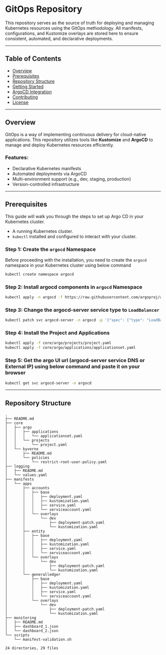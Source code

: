 # GitOps Repository

This repository serves as the source of truth for deploying and managing Kubernetes resources using the GitOps methodology. All manifests, configurations, and Kustomize overlays are stored here to ensure consistent, automated, and declarative deployments.

---

## Table of Contents

- [Overview](#overview)
- [Prerequisites](#prerequisites)
- [Repository Structure](#repository-structure)
- [Getting Started](#getting-started)
- [ArgoCD Integration](#argocd-integration)
- [Contributing](#contributing)
- [License](#license)

---

## Overview

GitOps is a way of implementing continuous delivery for cloud-native applications. This repository utilizes tools like **Kustomize** and **ArgoCD** to manage and deploy Kubernetes resources efficiently.

### Features:
- Declarative Kubernetes manifests
- Automated deployments via ArgoCD
- Multi-environment support (e.g., dev, staging, production)
- Version-controlled infrastructure

---

## Prerequisites

This guide will walk you through the steps to set up Argo CD in your Kubernetes cluster.

- A running Kubernetes cluster.
- `kubectl` installed and configured to interact with your cluster.

### Step 1: Create the `argocd` Namespace

Before proceeding with the installation, you need to create the `argocd` namespace in your Kubernetes cluster using below command

```bash
kubectl create namespace argocd
```

### Step 2: Install argocd components in `argocd` Namespace

```bash
kubectl apply -n argocd -f https://raw.githubusercontent.com/argoproj/argo-cd/stable/manifests/install.yaml
```

### Step 3: Change the argocd-server service type to `LoadBalancer`

```bash
kubectl patch svc argocd-server -n argocd -p '{"spec": {"type": "LoadBalancer"}}'
```

### Step 4: Install the Project and Applications

```bash
kubectl apply -f core/argo/projects/project.yaml
kubectl apply -f core/argo/applications/applicationset.yaml
```

### Step 5: Get the argo UI url (argocd-server service DNS or External IP) using below command and paste it on your browser

```bash
kubectl get svc argocd-server -n argocd
```

---
## Repository Structure

```plaintext
.
├── README.md
├── core
│   ├── argo
│   │   ├── applications
│   │   │   └── applicationset.yaml
│   │   └── projects
│   │       └── project.yaml
│   └── kyverno
│       ├── README.md
│       └── policies
│           └── restrict-root-user-policy.yaml
├── logging
│   ├── README.md
│   └── values.yaml
├── manifests
│   └── apps
│       ├── accounts
│       │   ├── base
│       │   │   ├── deployment.yaml
│       │   │   ├── kustomization.yaml
│       │   │   ├── service.yaml
│       │   │   └── serviceaccount.yaml
│       │   └── overlays
│       │       └── dev
│       │           ├── deployment-patch.yaml
│       │           └── kustomization.yaml
│       ├── entity
│       │   ├── base
│       │   │   ├── deployment.yaml
│       │   │   ├── kustomization.yaml
│       │   │   ├── service.yaml
│       │   │   └── serviceaccount.yaml
│       │   └── overlays
│       │       └── dev
│       │           ├── deployment-patch.yaml
│       │           └── kustomization.yaml
│       └── generalledger
│           ├── base
│           │   ├── deployment.yaml
│           │   ├── kustomization.yaml
│           │   ├── service.yaml
│           │   └── serviceaccount.yaml
│           └── overlays
│               └── dev
│                   ├── deployment-patch.yaml
│                   └── kustomization.yaml
├── monitoring
│   ├── README.md
│   ├── dashboard_1.json
│   └── dashboard_2.json
└── scripts
    └── manifest-validation.sh

24 directories, 29 files
```
